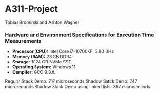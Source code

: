 # A311-Project
Tobias Bromirski and Ashton Wagner

### Hardware and Environment Specifications for Execution Time Measurements
- **Processor (CPU):** Intel Core i7-10700KF, 3.80 GHz
- **Memory (RAM):** 23 GB DDR4
- **Storage:** 1024 GB NVMe SSD.
- **Operating System:** Windows 11
- **Compiler:** GCC 9.3.0.

Regular Stack Demo: 717 microseconds
Shadow Satck Demo: 747 microseconds
Shadow Stack Demo using linked lists: 397 microseconds
